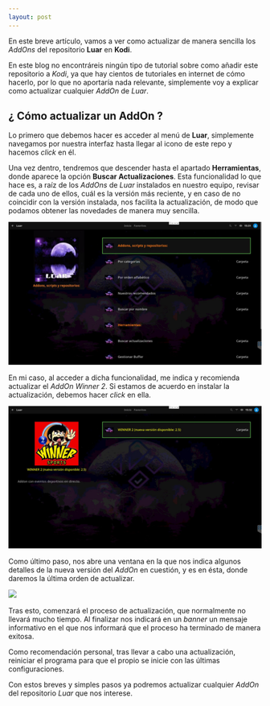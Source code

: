 ```yaml
---
layout: post
---
```


En este breve artículo, vamos a ver como actualizar de manera sencilla los *AddOns* del repositorio **Luar** en **Kodi**.

En este blog no encontráreis ningún tipo de tutorial sobre como añadir este repositorio a *Kodi*, ya que hay cientos de tutoriales en internet de cómo hacerlo, por lo que no aportaría nada relevante, simplemente voy a explicar como actualizar cualquier *AddOn* de *Luar*.

## ¿ Cómo actualizar un AddOn ?

Lo primero que debemos hacer es acceder al menú de **Luar**, simplemente navegamos por nuestra interfaz hasta llegar al icono de este repo y hacemos *click* en él.

Una vez dentro, tendremos que descender hasta el apartado **Herramientas**, donde aparece la opción **Buscar Actualizaciones**. Esta funcionalidad lo que hace es, a raíz de los *AddOns* de *Luar* instalados en nuestro equipo, revisar de cada uno de ellos, cuál es la versión más reciente, y en caso de no coincidir con la versión instalada, nos facilita la actualización, de modo que podamos obtener las novedades de manera muy sencilla.

<img src="https://raw.githubusercontent.com/javierpzh/webjavierpzh/master/assets/img/images/como_actualizar_addons_del_repositorio_luar_en_kodi/repositorio_luar.jpeg" />

En mi caso, al acceder a dicha funcionalidad, me indica y recomienda actualizar el *AddOn Winner 2*. Si estamos de acuerdo en instalar la actualización, debemos hacer *click* en ella.

<img src="https://raw.githubusercontent.com/javierpzh/webjavierpzh/master/assets/img/images/como_actualizar_addons_del_repositorio_luar_en_kodi/actualizaciones_luar.jpeg" />

Como último paso, nos abre una ventana en la que nos indica algunos detalles de la nueva versión del *AddOn* en cuestión, y es en ésta, donde daremos la última orden de actualizar.

<img src="https://raw.githubusercontent.com/javierpzh/webjavierpzh/master/assets/img/images/como_actualizar_addons_del_repositorio_luar_en_kodi/actualización_luar.jpeg" />

Tras esto, comenzará el proceso de actualización, que normalmente no llevará mucho tiempo. Al finalizar nos indicará en un *banner* un mensaje informativo en el que nos informará que el proceso ha terminado de manera exitosa.

Como recomendación personal, tras llevar a cabo una actualización, reiniciar el programa para que el propio se inicie con las últimas configuraciones.

Con estos breves y simples pasos ya podremos actualizar cualquier *AddOn* del repositorio *Luar* que nos interese.